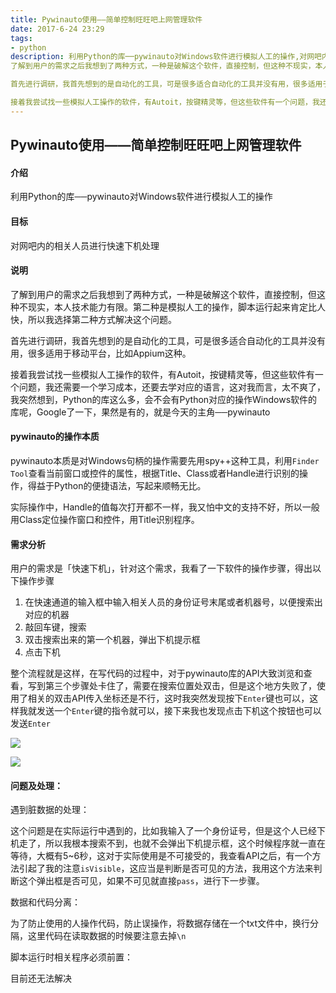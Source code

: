 ```yaml
---
title: Pywinauto使用——简单控制旺旺吧上网管理软件
date: 2017-6-24 23:29
tags:
- python
description: 利用Python的库──pywinauto对Windows软件进行模拟人工的操作,对网吧内的相关人员进行快速下机处理.
了解到用户的需求之后我想到了两种方式，一种是破解这个软件，直接控制，但这种不现实，本人技术能力有限。第二种是模拟人工的操作，脚本运行起来肯定比人快，所以我选择第二种方式解决这个问题。

首先进行调研，我首先想到的是自动化的工具，可是很多适合自动化的工具并没有用，很多适用于移动平台，比如Appium这种。

接着我尝试找一些模拟人工操作的软件，有Autoit，按键精灵等，但这些软件有一个问题，我还需要一个学习成本，还要去学对应的语言，这对我而言，太不爽了，我突然想到，Python的库这么多，会不会有Python对应的操作Windows软件的库呢，Google了一下，果然是有的，就是今天的主角──pywinauto
---
```




## Pywinauto使用——简单控制旺旺吧上网管理软件

#### 介绍

利用Python的库──pywinauto对Windows软件进行模拟人工的操作

#### 目标

对网吧内的相关人员进行快速下机处理

#### 说明

了解到用户的需求之后我想到了两种方式，一种是破解这个软件，直接控制，但这种不现实，本人技术能力有限。第二种是模拟人工的操作，脚本运行起来肯定比人快，所以我选择第二种方式解决这个问题。

首先进行调研，我首先想到的是自动化的工具，可是很多适合自动化的工具并没有用，很多适用于移动平台，比如Appium这种。

接着我尝试找一些模拟人工操作的软件，有Autoit，按键精灵等，但这些软件有一个问题，我还需要一个学习成本，还要去学对应的语言，这对我而言，太不爽了，我突然想到，Python的库这么多，会不会有Python对应的操作Windows软件的库呢，Google了一下，果然是有的，就是今天的主角──pywinauto

#### pywinauto的操作本质

pywinauto本质是对Windows句柄的操作需要先用spy++这种工具，利用`Finder Tool`查看当前窗口或控件的属性，根据Title、Class或者Handle进行识别的操作，得益于Python的便捷语法，写起来顺畅无比。

实际操作中，Handle的值每次打开都不一样，我又怕中文的支持不好，所以一般用Class定位操作窗口和控件，用Title识别程序。

#### 需求分析

用户的需求是「快速下机」，针对这个需求，我看了一下软件的操作步骤，得出以下操作步骤

1. 在快速通道的输入框中输入相关人员的身份证号末尾或者机器号，以便搜索出对应的机器
2. 敲回车键，搜索
3. 双击搜索出来的第一个机器，弹出下机提示框
4. 点击下机

整个流程就是这样，在写代码的过程中，对于pywinauto库的API大致浏览和查看，写到第三个步骤处卡住了，需要在搜索位置处双击，但是这个地方失败了，使用了相关的双击API传入坐标还是不行，这时我突然发现按下`Enter`键也可以，这样我就发送一个`Enter`键的指令就可以，接下来我也发现点击下机这个按钮也可以发送`Enter`

![](http://os19wcerd.bkt.clouddn.com/20170624115931_xJpukW_WX20170624-115403.jpeg)

![](http://os19wcerd.bkt.clouddn.com/20170624120000_i0ERI6_WX20170624-115534.jpeg)



#### 问题及处理：

遇到脏数据的处理：

这个问题是在实际运行中遇到的，比如我输入了一个身份证号，但是这个人已经下机走了，所以我根本搜索不到，也就不会弹出下机提示框，这个时候程序就一直在等待，大概有5~6秒，这对于实际使用是不可接受的，我查看API之后，有一个方法引起了我的注意`isVisible`，这应当是判断是否可见的方法，我用这个方法来判断这个弹出框是否可见，如果不可见就直接`pass`，进行下一步骤。

数据和代码分离：

为了防止使用的人操作代码，防止误操作，将数据存储在一个txt文件中，换行分隔，这里代码在读取数据的时候要注意去掉`\n`

脚本运行时相关程序必须前置：

目前还无法解决









